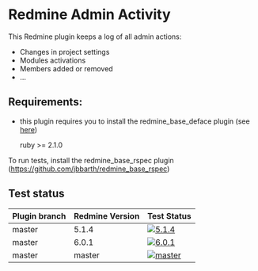 Redmine Admin Activity
======================

This Redmine plugin keeps a log of all admin actions:
- Changes in project settings
- Modules activations
- Members added or removed
- ...

## Requirements:

* this plugin requires you to install the redmine_base_deface plugin (see [here](https://github.com/jbbarth/redmine_base_deface))

    ruby >= 2.1.0

To run tests, install the redmine_base_rspec plugin (https://github.com/jbbarth/redmine_base_rspec)


## Test status

|Plugin branch| Redmine Version | Test Status       |
|-------------|-----------------|-------------------|
|master       | 5.1.4           | [![5.1.4][1]][5]  |
|master       | 6.0.1           | [![6.0.1][2]][5]  |
|master       | master          | [![master][4]][5] |

[1]: https://github.com/nanego/redmine_admin_activity/actions/workflows/5_1_4.yml/badge.svg
[2]: https://github.com/nanego/redmine_admin_activity/actions/workflows/6_0_1.yml/badge.svg
[4]: https://github.com/nanego/redmine_admin_activity/actions/workflows/master.yml/badge.svg
[5]: https://github.com/nanego/redmine_admin_activity/actions
